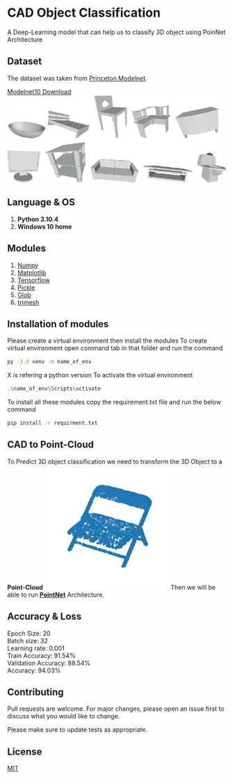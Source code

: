 # CAD Object Classification

A Deep-Learning model that can help us to classify 3D object using PoinNet Architecture

## Dataset

The dataset was taken from [Princeton Modelnet](https://modelnet.cs.princeton.edu/).

[Modelnet10 Download ](http://3dvision.princeton.edu/projects/2014/3DShapeNets/ModelNet10.zip) 
![alt text](https://github.com/Shadin710/CAD-Object-Classification/blob/main/Images/A-sample-model-from-each-category-of-the-ModelNet10-dataset.png?raw=True)

## Language & OS
1. **Python 3.10.4**
2. **Windows 10 home**

## Modules
1. [Numpy](https://numpy.org/)
2. [Matplotlib](https://matplotlib.org/)
3. [Tensorflow](https://www.tensorflow.org/resources/learn-ml?gclid=CjwKCAiAx8KQBhAGEiwAD3EiP0Wav3hoBTDA2BAbRNg8ywxS4RaavvWUXxrV0dL72h3iwK0Zx2B4EhoCbK4QAvD_BwE)
4. [Pickle](https://www.synopsys.com/blogs/software-security/python-pickling/#:~:text=Pickle%20in%20Python%20is%20primarily,transport%20data%20over%20the%20network.)
4. [Glob](https://docs.python.org/3/library/glob.html)
5. [trimesh](https://trimsh.org/trimesh.html)

## Installation of modules
Please create a virtual environment then install the modules
To create virtual environment open command tab in that folder and run the command
``` bash
py -3.X venv -m name_of_env
```
X is refering a python version
To activate the virtual environment

```bash
.\name_of_env\Scripts\activate
```


To install all these modules copy the requirement.txt file and run the below command
```bash
pip install -r requirment.txt
```
## CAD to Point-Cloud
To Predict 3D object classification we need to transform the 3D Object to a **Point-Cloud**
![alt text](https://github.com/Shadin710/CAD-Object-Classification/blob/main/Images/point_cloud.png?raw=True)
Then we will be able to run [**PointNet**](https://github.com/charlesq34/pointnet) Architecture.
## Accuracy & Loss 
Epoch Size: 20\
Batch size: 32\
Learning rate: 0.001\
Train Accuracy: 91.54%\
Validation Accuracy: 88.54%\
Accuracy: 94.03%

<!-- ![alt text](https://github.com/Shadin710/Brain-Tumor-Prediction/blob/main/images/accuracy_loss.png?raw=true) -->



## Contributing
Pull requests are welcome. For major changes, please open an issue first to discuss what you would like to change.

Please make sure to update tests as appropriate.

## License
[MIT](https://choosealicense.com/licenses/mit/)
